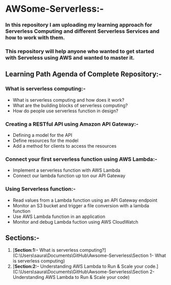 # AWSome-Serverless:-
### In this repository I am uploading my learning approach for Serverless Computing and different Serverless Services and how to work with them. 
### This repository will help anyone who wanted to get started with Serveless using AWS and wanted to master it.

## Learning Path Agenda of Complete Repository:-

### What is serverless computing:-
* What is serverless computing and how does it work?
* What are the building blocks of serverless computing?
* How do people use serverless function in design?

### Creating a RESTful API using Amazon API Gateway:-
* Defining a model for the API
* Define resources for the model
* Add a method for clients to access the resources

### Connect your first serverless function using AWS Lambda:-
* Implement a serverless function with AWS Lambda
* Connect our lambda function up ton our API Gateway

### Using Serverless function:-
* Read values from a Lambda function using an API Gateway endpoint
* Monitor an S3 bucket and trigger a file conversion with a lambda function
* Use AWS Lambda function in an application 
* Monitor and debug Lambda fuction using AWS CloudWatch

## Sections:-
1. [**Section:1:-** What is serverless computing?](C:\Users\saura\Documents\GitHub\Awsome-Serverless\Section 1- What is serverless computing)
2. [**Section:2:-** Understanding AWS Lambda to Run & Scale your code.](C:\Users\saura\Documents\GitHub\Awsome-Serverless\Section 2-Understanding AWS Lambda to Run & Scale your code)

